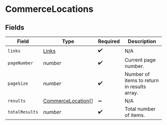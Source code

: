 # CommerceLocations


## Fields

| Field                                                         | Type                                                          | Required                                                      | Description                                                   |
| ------------------------------------------------------------- | ------------------------------------------------------------- | ------------------------------------------------------------- | ------------------------------------------------------------- |
| `links`                                                       | [Links](../../models/shared/links.md)                         | :heavy_check_mark:                                            | N/A                                                           |
| `pageNumber`                                                  | *number*                                                      | :heavy_check_mark:                                            | Current page number.                                          |
| `pageSize`                                                    | *number*                                                      | :heavy_check_mark:                                            | Number of items to return in results array.                   |
| `results`                                                     | [CommerceLocation](../../models/shared/commercelocation.md)[] | :heavy_minus_sign:                                            | N/A                                                           |
| `totalResults`                                                | *number*                                                      | :heavy_check_mark:                                            | Total number of items.                                        |